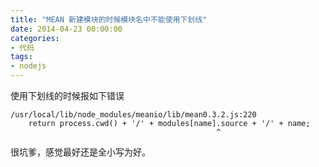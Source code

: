 ```yaml
---
title: "MEAN 新建模块的时候模块名中不能使用下划线"
date: 2014-04-23 00:00:00
categories:
- 代码
tags:
- nodejs
---
```


使用下划线的时候报如下错误

```
/usr/local/lib/node_modules/meanio/lib/mean0.3.2.js:220
	return process.cwd() + '/' + modules[name].source + '/' + name;
	                                          ^

```

很坑爹，感觉最好还是全小写为好。
